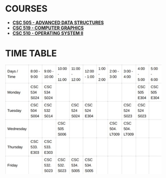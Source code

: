 # COURSES

- **[CSC 505 - ADVANCED DATA STRUCTURES](COURSES/CSC505-AdvancedDatastructures/CSC505.md)**
- **[CSC 519 - COMPUTER GRAPHICS](COURSES\CSC519-ComputerGraphics\CSC519.md)**
- **[CSC 510 - OPERATING SYSTEM II](COURSES\CSC510-OperatingSystemsII\CSC510.md)**

# TIME TABLE

<img src="ASSETS\TIME TABLE.jpg" alt="Time table">
